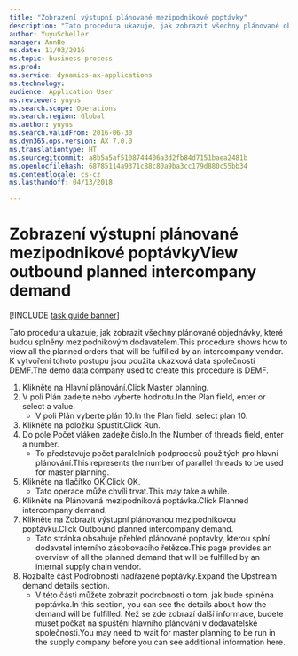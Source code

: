 ```yaml
--- 
title: "Zobrazení výstupní plánované mezipodnikové poptávky"
description: "Tato procedura ukazuje, jak zobrazit všechny plánované objednávky, které budou splněny mezipodnikovým dodavatelem."
author: YuyuScheller
manager: AnnBe
ms.date: 11/03/2016
ms.topic: business-process
ms.prod: 
ms.service: dynamics-ax-applications
ms.technology: 
audience: Application User
ms.reviewer: yuyus
ms.search.scope: Operations
ms.search.region: Global
ms.author: yuyus
ms.search.validFrom: 2016-06-30
ms.dyn365.ops.version: AX 7.0.0
ms.translationtype: HT
ms.sourcegitcommit: a8b5a5af5108744406a3d2fb84d7151baea2481b
ms.openlocfilehash: 68785114a9371c88c80a9ba3cc179d880c55bb34
ms.contentlocale: cs-cz
ms.lasthandoff: 04/13/2018

---
```

# <a name="view-outbound-planned-intercompany-demand"></a><span data-ttu-id="f6139-103">Zobrazení výstupní plánované mezipodnikové poptávky</span><span class="sxs-lookup"><span data-stu-id="f6139-103">View outbound planned intercompany demand</span></span>

[!INCLUDE [task guide banner](../../includes/task-guide-banner.md)]

<span data-ttu-id="f6139-104">Tato procedura ukazuje, jak zobrazit všechny plánované objednávky, které budou splněny mezipodnikovým dodavatelem.</span><span class="sxs-lookup"><span data-stu-id="f6139-104">This procedure shows how to view all the planned orders that will be fulfilled by an intercompany vendor.</span></span> <span data-ttu-id="f6139-105">K vytvoření tohoto postupu jsou použita ukázková data společnosti DEMF.</span><span class="sxs-lookup"><span data-stu-id="f6139-105">The demo data company used to create this procedure is DEMF.</span></span>

1. <span data-ttu-id="f6139-106">Klikněte na Hlavní plánování.</span><span class="sxs-lookup"><span data-stu-id="f6139-106">Click Master planning.</span></span>
2. <span data-ttu-id="f6139-107">V poli Plán zadejte nebo vyberte hodnotu.</span><span class="sxs-lookup"><span data-stu-id="f6139-107">In the Plan field, enter or select a value.</span></span>
    * <span data-ttu-id="f6139-108">V poli Plán vyberte plán 10.</span><span class="sxs-lookup"><span data-stu-id="f6139-108">In the Plan field, select plan 10.</span></span>  
3. <span data-ttu-id="f6139-109">Klikněte na položku Spustit.</span><span class="sxs-lookup"><span data-stu-id="f6139-109">Click Run.</span></span>
4. <span data-ttu-id="f6139-110">Do pole Počet vláken zadejte číslo.</span><span class="sxs-lookup"><span data-stu-id="f6139-110">In the Number of threads field, enter a number.</span></span>
    * <span data-ttu-id="f6139-111">To představuje počet paralelních podprocesů použitých pro hlavní plánování.</span><span class="sxs-lookup"><span data-stu-id="f6139-111">This represents the number of parallel threads to be used for master planning.</span></span>  
5. <span data-ttu-id="f6139-112">Klikněte na tlačítko OK.</span><span class="sxs-lookup"><span data-stu-id="f6139-112">Click OK.</span></span>
    * <span data-ttu-id="f6139-113">Tato operace může chvíli trvat.</span><span class="sxs-lookup"><span data-stu-id="f6139-113">This may take a while.</span></span>  
6. <span data-ttu-id="f6139-114">Klikněte na Plánovaná mezipodniková poptávka.</span><span class="sxs-lookup"><span data-stu-id="f6139-114">Click Planned intercompany demand.</span></span>
7. <span data-ttu-id="f6139-115">Klikněte na Zobrazit výstupní plánovanou mezipodnikovou poptávku.</span><span class="sxs-lookup"><span data-stu-id="f6139-115">Click Outbound planned intercompany demand.</span></span>
    * <span data-ttu-id="f6139-116">Tato stránka obsahuje přehled plánované poptávky, kterou splní dodavatel interního zásobovacího řetězce.</span><span class="sxs-lookup"><span data-stu-id="f6139-116">This page provides an overview of all the planned demand that will be fulfilled by an internal supply chain vendor.</span></span>  
8. <span data-ttu-id="f6139-117">Rozbalte část Podrobnosti nadřazené poptávky.</span><span class="sxs-lookup"><span data-stu-id="f6139-117">Expand the Upstream demand details section.</span></span>
    * <span data-ttu-id="f6139-118">V této části můžete zobrazit podrobnosti o tom, jak bude splněna poptávka.</span><span class="sxs-lookup"><span data-stu-id="f6139-118">In this section, you can see the details about how the demand will be fulfilled.</span></span> <span data-ttu-id="f6139-119">Než se zde zobrazí další informace, budete muset počkat na spuštění hlavního plánování v dodavatelské společnosti.</span><span class="sxs-lookup"><span data-stu-id="f6139-119">You may need to wait for master planning to be run in the supply company before you can see additional information here.</span></span>  



